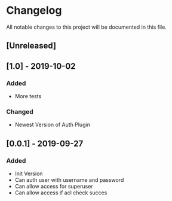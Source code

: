 # Changelog
All notable changes to this project will be documented in this file.

## [Unreleased]

## [1.0] -  2019-10-02
### Added 

- More tests

### Changed

- Newest Version of Auth Plugin

## [0.0.1] - 2019-09-27
### Added

- Init Version 
- Can auth user with username and password
- Can allow access for superuser
- Can allow access if acl check succes
